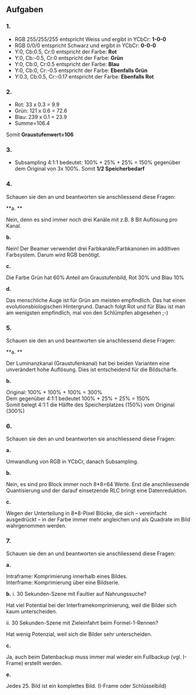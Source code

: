 ## Aufgaben
 
### 1.
 
- RGB 255/255/255 entspricht Weiss und ergibt in YCbCr: **1-0-0**
- RGB 0/0/0 entspricht Schwarz und ergibt in YCbCr: **0-0-0**
- Y:0, Cb:0.5, Cr:0 entspricht der Farbe: **Rot**
- Y:0, Cb:-0.5, Cr:0 entspricht der Farbe: **Grün**
- Y:0, Cb:0, Cr:0.5 entspricht der Farbe: **Blau**
- Y:0, Cb:0, Cr:-0.5 entspricht der Farbe: **Ebenfalls Grün**
- Y:0.3, Cb:0.5, Cr:-0.17 entspricht der Farbe: **Ebenfalls Rot**
 
### 2.
 
- Rot: 33 x 0.3 = 9.9 
- Grün: 121 x 0.6 = 72.6 
- Blau: 239 x 0.1 = 23.9 
- Summe=106.4
 
Somit **Graustufenwert=106**
 
### 3.
 
- Subsampling 4:1:1 bedeutet: 100% + 25% + 25% = 150% gegenüber dem Original von 3x 100%. Somit **1/2 Speicherbedarf**
 
### 4.
 
Schauen sie den an und beantworten sie anschliessend diese Fragen:
 
**a. **
 
Nein, denn es sind immer noch drei Kanäle mit z.B. 8 Bit Auflösung pro Kanal.
 
**b.**
 
Nein! Der Beamer verwendet drei Farbkanäle/Farbkanonen im additiven Farbsystem. Darum wird RGB benötigt.
 
**c.**
 
Die Farbe Grün hat 60% Anteil am Graustufenbild, Rot 30% und Blau 10%
 
**d.**
 
Das menschliche Auge ist für Grün am meisten empfindlich. Das hat einen evolutionsbiologischen Hintergrund. Danach folgt Rot und für Blau ist man am wenigsten empfindlich, mal von den Schlümpfen abgesehen ;-)
 
### 5.
 
Schauen sie den an und beantworten sie anschliessend diese Fragen:
 
**a. **
 
Der Luminanzkanal (Graustufenkanal) hat bei beiden Varianten eine unverändert hohe Auflösung. Dies ist entscheidend für die Bildschärfe.
 
**b.**
 
Original: 100% + 100% + 100% = 300%  
Dem gegenüber 4:1:1 bedeutet 100% + 25% + 25% = 150%  
Somit belegt 4:1:1 die Hälfte des Speicherplatzes (150%) vom Original (300%)
 
### 6.
 
Schauen sie den an und beantworten sie anschliessend diese Fragen:
 
**a.**
 
Umwandlung von RGB in YCbCr, danach Subsampling.
 
**b.**
 
Nein, es sind pro Block immer noch 8*8=64 Werte. Erst die anschliessende Quantisierung und der darauf einsetzende RLC bringt eine Datenreduktion.
 
**c.**
 
Wegen der Unterteilung in 8*8-Pixel Blöcke, die sich – vereinfacht ausgedrückt – in der Farbe immer mehr angleichen und als Quadrate im Bild wahrgenommen werden.
 
### 7.
 
Schauen sie den an und beantworten sie anschliessend diese Fragen:
 
**a.**
 
Intraframe: Komprimierung innerhalb eines Bildes.  
Interframe: Komprimierung über eine Bildserie.
 
**b.**
   i. 30 Sekunden-Szene mit Faultier auf Nahrungssuche?
 
Hat viel Potential bei der Interframekomprimierung, weil die Bilder sich kaum unterscheiden.
 
   ii. 30 Sekunden-Szene mit Zieleinfahrt beim Formel-1-Rennen?
 
Hat wenig Potenzial, weil sich die Bilder sehr unterscheiden.
 
**c.**
 
Ja, auch beim Datenbackup muss immer mal wieder ein Fullbackup (vgl. I-Frame) erstellt werden.
 
**e.**
 
Jedes 25. Bild ist ein komplettes Bild. (I-Frame oder Schlüsselbild)

